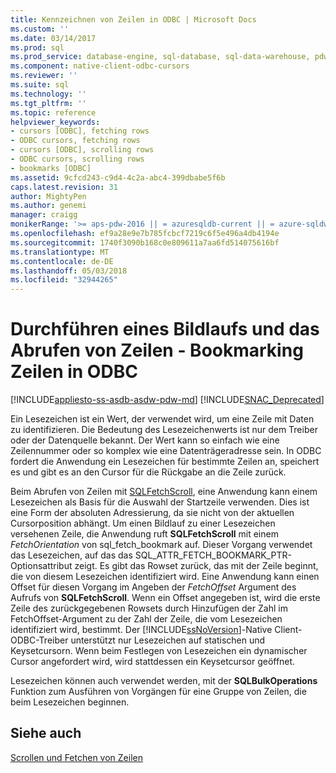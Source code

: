 ```yaml
---
title: Kennzeichnen von Zeilen in ODBC | Microsoft Docs
ms.custom: ''
ms.date: 03/14/2017
ms.prod: sql
ms.prod_service: database-engine, sql-database, sql-data-warehouse, pdw
ms.component: native-client-odbc-cursors
ms.reviewer: ''
ms.suite: sql
ms.technology: ''
ms.tgt_pltfrm: ''
ms.topic: reference
helpviewer_keywords:
- cursors [ODBC], fetching rows
- ODBC cursors, fetching rows
- cursors [ODBC], scrolling rows
- ODBC cursors, scrolling rows
- bookmarks [ODBC]
ms.assetid: 9cfcd243-c9d4-4c2a-abc4-399dbabe5f6b
caps.latest.revision: 31
author: MightyPen
ms.author: genemi
manager: craigg
monikerRange: '>= aps-pdw-2016 || = azuresqldb-current || = azure-sqldw-latest || >= sql-server-2016 || = sqlallproducts-allversions'
ms.openlocfilehash: ef9a28e9e7b785fcbcf7219c6f5e496a4db4194e
ms.sourcegitcommit: 1740f3090b168c0e809611a7aa6fd514075616bf
ms.translationtype: MT
ms.contentlocale: de-DE
ms.lasthandoff: 05/03/2018
ms.locfileid: "32944265"
---
```

# <a name="scrolling-and-fetching-rows---bookmarking-rows-in-odbc"></a>Durchführen eines Bildlaufs und das Abrufen von Zeilen - Bookmarking Zeilen in ODBC
[!INCLUDE[appliesto-ss-asdb-asdw-pdw-md](../../includes/appliesto-ss-asdb-asdw-pdw-md.md)]
[!INCLUDE[SNAC_Deprecated](../../includes/snac-deprecated.md)]

  Ein Lesezeichen ist ein Wert, der verwendet wird, um eine Zeile mit Daten zu identifizieren. Die Bedeutung des Lesezeichenwerts ist nur dem Treiber oder der Datenquelle bekannt. Der Wert kann so einfach wie eine Zeilennummer oder so komplex wie eine Datenträgeradresse sein. In ODBC fordert die Anwendung ein Lesezeichen für bestimmte Zeilen an, speichert es und gibt es an den Cursor für die Rückgabe an die Zeile zurück.  
  
 Beim Abrufen von Zeilen mit [SQLFetchScroll](../../relational-databases/native-client-odbc-api/sqlfetchscroll.md), eine Anwendung kann einem Lesezeichen als Basis für die Auswahl der Startzeile verwenden. Dies ist eine Form der absoluten Adressierung, da sie nicht von der aktuellen Cursorposition abhängt. Um einen Bildlauf zu einer Lesezeichen versehenen Zeile, die Anwendung ruft **SQLFetchScroll** mit einem *FetchOrientation* von sql_fetch_bookmark auf. Dieser Vorgang verwendet das Lesezeichen, auf das das SQL_ATTR_FETCH_BOOKMARK_PTR-Optionsattribut zeigt. Es gibt das Rowset zurück, das mit der Zeile beginnt, die von diesem Lesezeichen identifiziert wird. Eine Anwendung kann einen Offset für diesen Vorgang im Angeben der *FetchOffset* Argument des Aufrufs von **SQLFetchScroll**. Wenn ein Offset angegeben ist, wird die erste Zeile des zurückgegebenen Rowsets durch Hinzufügen der Zahl im FetchOffset-Argument zu der Zahl der Zeile, die vom Lesezeichen identifiziert wird, bestimmt. Der [!INCLUDE[ssNoVersion](../../includes/ssnoversion-md.md)]-Native Client-ODBC-Treiber unterstützt nur Lesezeichen auf statischen und Keysetcursorn. Wenn beim Festlegen von Lesezeichen ein dynamischer Cursor angefordert wird, wird stattdessen ein Keysetcursor geöffnet.  
  
 Lesezeichen können auch verwendet werden, mit der **SQLBulkOperations** Funktion zum Ausführen von Vorgängen für eine Gruppe von Zeilen, die beim Lesezeichen beginnen.  
  
## <a name="see-also"></a>Siehe auch  
 [Scrollen und Fetchen von Zeilen](../../relational-databases/native-client-odbc-cursors/scrolling-and-fetching-rows.md)  
  
  

